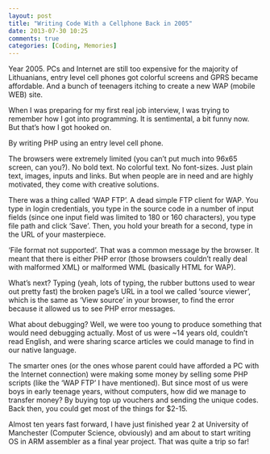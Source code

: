```yaml
---
layout: post
title: "Writing Code With a Cellphone Back in 2005"
date: 2013-07-30 10:25
comments: true
categories: [Coding, Memories]
---
```


Year 2005. PCs and Internet are still too expensive for the majority of Lithuanians, entry level cell phones got colorful screens and GPRS became affordable. And a bunch of teenagers itching to create a new WAP (mobile WEB) site.

When I was preparing for my first real job interview, I was trying to remember how I got into programming. It is sentimental, a bit funny now. But that’s how I got hooked on.

By writing PHP using an entry level cell phone.

The browsers were extremely limited (you can’t put much into 96x65 screen, can you?). No bold text. No colorful text. No font-sizes. Just plain text, images, inputs and links. But when people are in need and are highly motivated, they come with creative solutions.

There was a thing called ‘WAP FTP’. A dead simple FTP client for WAP. You type in login credentials, you type in the source code in a number of input fields (since one input field was limited to 180 or 160 characters), you type file path and click ‘Save’. Then, you hold your breath for a second, type in the URL of your masterpiece.

‘File format not supported’. That was a common message by the browser. It meant that there is either PHP error (those browsers couldn’t really deal with malformed XML) or malformed WML (basically HTML for WAP).

What’s next? Typing (yeah, lots of typing, the rubber buttons used to wear out pretty fast) the broken page’s URL in a tool we called ‘source viewer’, which is the same as ‘View source’ in your browser, to find the error because it allowed us to see PHP error messages.

What about debugging? Well, we were too young to produce something that would need debugging actually. Most of us were ~14 years old, couldn’t read English, and were sharing scarce articles we could manage to find in our native language.

The smarter ones (or the ones whose parent could have afforded a PC with the Internet connection) were making some money by selling some PHP scripts (like the ‘WAP FTP’ I have mentioned). But since most of us were boys in early teenage years, without computers, how did we manage to transfer money? By buying top up vouchers and sending the unique codes. Back then, you could get most of the things for $2-15.

Almost ten years fast forward, I have just finished year 2 at University of Manchester (Computer Science, obviously) and am about to start writing OS in ARM assembler as a final year project. That was quite a trip so far!